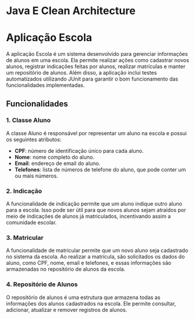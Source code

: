 # Java E Clean Architecture

# Aplicação Escola

A aplicação Escola é um sistema desenvolvido para gerenciar informações de alunos em uma escola. Ela permite realizar ações como cadastrar novos alunos, registrar indicações feitas por alunos, realizar matrículas e manter um repositório de alunos. Além disso, a aplicação inclui testes automatizados utilizando JUnit para garantir o bom funcionamento das funcionalidades implementadas.

## Funcionalidades

### 1. Classe Aluno

A classe Aluno é responsável por representar um aluno na escola e possui os seguintes atributos:

- **CPF**: número de identificação único para cada aluno.
- **Nome**: nome completo do aluno.
- **Email**: endereço de email do aluno.
- **Telefones**: lista de números de telefone do aluno, que pode conter um ou mais números.

### 2. Indicação

A funcionalidade de indicação permite que um aluno indique outro aluno para a escola. Isso pode ser útil para que novos alunos sejam atraídos por meio de indicações de alunos já matriculados, incentivando assim a comunidade escolar.

### 3. Matricular

A funcionalidade de matricular permite que um novo aluno seja cadastrado no sistema da escola. Ao realizar a matrícula, são solicitados os dados do aluno, como CPF, nome, email e telefones, e essas informações são armazenadas no repositório de alunos da escola.

### 4. Repositório de Alunos

O repositório de alunos é uma estrutura que armazena todas as informações dos alunos cadastrados na escola. Ele permite consultar, adicionar, atualizar e remover registros de alunos.


